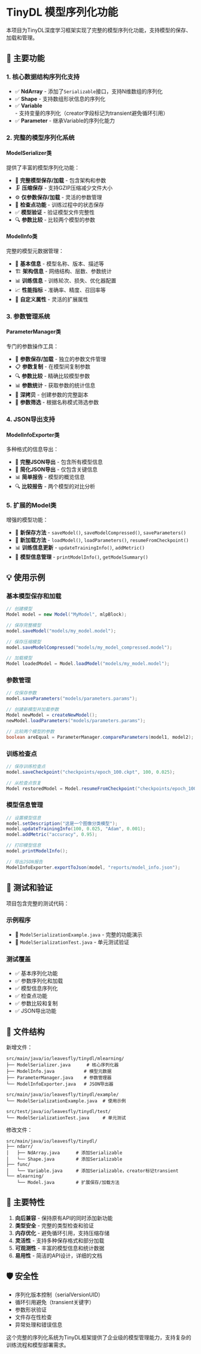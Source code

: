 # TinyDL 模型序列化功能

本项目为TinyDL深度学习框架实现了完整的模型序列化功能，支持模型的保存、加载和管理。

## 🚀 主要功能

### 1. 核心数据结构序列化支持
- ✅ **NdArray** - 添加了`Serializable`接口，支持N维数组的序列化
- ✅ **Shape** - 支持数组形状信息的序列化  
- ✅ **Variable** - 支持变量的序列化（creator字段标记为transient避免循环引用）
- ✅ **Parameter** - 继承Variable的序列化能力

### 2. 完整的模型序列化系统

#### ModelSerializer类
提供了丰富的模型序列化功能：
- 📁 **完整模型保存/加载** - 包含架构和参数
- 🗜️ **压缩保存** - 支持GZIP压缩减少文件大小
- ⚙️ **仅参数保存/加载** - 灵活的参数管理
- 🔄 **检查点功能** - 训练过程中的状态保存
- ✅ **模型验证** - 验证模型文件完整性
- 🔍 **参数比较** - 比较两个模型的参数

#### ModelInfo类
完整的模型元数据管理：
- 📝 **基本信息** - 模型名称、版本、描述等
- 🏗️ **架构信息** - 网络结构、层数、参数统计
- 📊 **训练信息** - 训练轮次、损失、优化器配置
- 📈 **性能指标** - 准确率、精度、召回率等
- 🔧 **自定义属性** - 灵活的扩展属性

### 3. 参数管理系统

#### ParameterManager类
专门的参数操作工具：
- 💾 **参数保存/加载** - 独立的参数文件管理
- 📋 **参数复制** - 在模型间复制参数
- 🔍 **参数比较** - 精确比较模型参数
- 📊 **参数统计** - 获取参数的统计信息
- 🔄 **深拷贝** - 创建参数的完整副本
- 🎯 **参数筛选** - 根据名称模式筛选参数

### 4. JSON导出支持

#### ModelInfoExporter类
多种格式的信息导出：
- 📄 **完整JSON导出** - 包含所有模型信息
- 📄 **简化JSON导出** - 仅包含关键信息
- 📊 **简单报告** - 模型的概览信息
- 🔍 **比较报告** - 两个模型的对比分析

### 5. 扩展的Model类
增强的模型功能：
- 💾 **新保存方法** - `saveModel()`, `saveModelCompressed()`, `saveParameters()`
- 📁 **新加载方法** - `loadModel()`, `loadParameters()`, `resumeFromCheckpoint()`
- 📊 **训练信息更新** - `updateTrainingInfo()`, `addMetric()`
- 📝 **模型信息管理** - `printModelInfo()`, `getModelSummary()`

## 💡 使用示例

### 基本模型保存和加载
```java
// 创建模型
Model model = new Model("MyModel", mlpBlock);

// 保存完整模型
model.saveModel("models/my_model.model");

// 保存压缩模型
model.saveModelCompressed("models/my_model_compressed.model");

// 加载模型
Model loadedModel = Model.loadModel("models/my_model.model");
```

### 参数管理
```java
// 仅保存参数
model.saveParameters("models/parameters.params");

// 创建新模型并加载参数
Model newModel = createNewModel();
newModel.loadParameters("models/parameters.params");

// 比较两个模型的参数
boolean areEqual = ParameterManager.compareParameters(model1, model2);
```

### 训练检查点
```java
// 保存训练检查点
model.saveCheckpoint("checkpoints/epoch_100.ckpt", 100, 0.025);

// 从检查点恢复
Model restoredModel = Model.resumeFromCheckpoint("checkpoints/epoch_100.ckpt");
```

### 模型信息管理
```java
// 设置模型信息
model.setDescription("这是一个图像分类模型");
model.updateTrainingInfo(100, 0.025, "Adam", 0.001);
model.addMetric("accuracy", 0.95);

// 打印模型信息
model.printModelInfo();

// 导出JSON报告
ModelInfoExporter.exportToJson(model, "reports/model_info.json");
```

## 🧪 测试和验证

项目包含完整的测试代码：

### 示例程序
- 📄 `ModelSerializationExample.java` - 完整的功能演示
- 🧪 `ModelSerializationTest.java` - 单元测试验证

### 测试覆盖
- ✅ 基本序列化功能
- ✅ 参数序列化和加载
- ✅ 模型信息序列化
- ✅ 检查点功能
- ✅ 参数比较和复制
- ✅ JSON导出功能

## 📁 文件结构

新增文件：
```
src/main/java/io/leavesfly/tinydl/mlearning/
├── ModelSerializer.java      # 核心序列化器
├── ModelInfo.java           # 模型元数据
├── ParameterManager.java    # 参数管理器
└── ModelInfoExporter.java   # JSON导出器

src/main/java/io/leavesfly/tinydl/example/
└── ModelSerializationExample.java  # 使用示例

src/test/java/io/leavesfly/tinydl/test/
└── ModelSerializationTest.java     # 单元测试
```

修改文件：
```
src/main/java/io/leavesfly/tinydl/
├── ndarr/
│   ├── NdArray.java      # 添加Serializable
│   └── Shape.java        # 添加Serializable
├── func/
│   └── Variable.java     # 添加Serializable，creator标记transient
└── mlearning/
    └── Model.java        # 扩展保存/加载方法
```

## 🎯 主要特性

1. **向后兼容** - 保持原有API的同时添加新功能
2. **类型安全** - 完整的类型检查和验证
3. **内存优化** - 避免循环引用，支持压缩存储
4. **灵活性** - 支持多种保存格式和部分加载
5. **可观测性** - 丰富的模型信息和统计数据
6. **易用性** - 简洁的API设计，详细的文档

## 🛡️ 安全性

- 序列化版本控制（serialVersionUID）
- 循环引用避免（transient关键字）
- 参数形状验证
- 文件存在性检查
- 异常处理和错误信息

这个完整的序列化系统为TinyDL框架提供了企业级的模型管理能力，支持复杂的训练流程和模型部署需求。